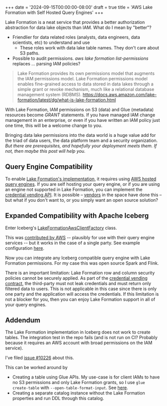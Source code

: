 +++
date = '2024-09-15T00:00:00-08:00'
draft = true
title = 'AWS Lake Formation with Self Hosted Query Engines'
+++

Lake Formation is a neat service that provides a better authorization abstraction for data lake objects than IAM. What do I mean by "better"?
- Friendlier for data related roles (analysts, data engineers, data scientists, etc) to understand and use
	- These roles work with data lake table names. They don't care about S3 paths.
- Possible to audit permissions.  *aws lake formation list-permissions* replaces ... parsing IAM policies?

> Lake Formation provides its own permissions model that augments the IAM permissions model. Lake Formation permissions model enables fine-grained access to data stored in data lakes through a simple grant or revoke mechanism, much like a relational database management system (RDBMS). 
> https://docs.aws.amazon.com/lake-formation/latest/dg/what-is-lake-formation.html

With Lake Formation, IAM permissions on S3 (data) and Glue (metadata) resources become *GRANT* statements. If you have managed IAM change management in an enterprise, or even if you have written an IAM policy just one time, this will be a welcome change to you.

Bringing data lake permissions into the data world is a huge value add for the triad of data users, the data platform team and a security organization. *But there are prerequisites, and hopefully your deployment meets them. If not, then maybe this post will help you.*

## Query Engine Compatibility
To enable [Lake Formation's implementation](https://docs.aws.amazon.com/lake-formation/latest/dg/how-it-works.html), it requires using [AWS hosted query engines](https://docs.aws.amazon.com/lake-formation/latest/dg/service-integrations.html). If you are self hosting your query engine, or if you are using an engine not supported in Lake Formation, you can implement the [credential vending API](https://docs.aws.amazon.com/lake-formation/latest/dg/using-cred-vending.html). It is possible – [vendors](https://docs.starburst.io/latest/security/aws-lake-formation.html) in the space have done this – but what if you don't want to, or you simply want an open source solution?

## Expanded Compatibility with Apache Iceberg
Enter Iceberg's [LakeFormationAwsClientFactory](https://github.com/apache/iceberg/blob/main/aws/src/main/java/org/apache/iceberg/aws/lakeformation/LakeFormationAwsClientFactory.java#L51) class.

This was [contributed by AWS](https://github.com/apache/iceberg/pull/4280) -- plausibly for use with their query engine services -- but it works in the case of a single party. See example configuration [here](https://github.com/apache/iceberg/issues/10226).

Now you can integrate any Iceberg compatible query engine with Lake Formation permissions. For my case this was open source Spark and Flink.

There is an important limitation:  Lake Formation row and column security policies cannot be securely applied. As part of the [credential vending contract](https://docs.aws.amazon.com/lake-formation/latest/dg/roles-and-responsibilities.html), the third-party must not leak credentials and must return only filtered data to users. This is not applicable in this case since there is only one party and the application will access the credentials. If this limitation is not a blocker for you, then you can enjoy Lake Formation support in all of your query engines.

## Addendum
The Lake Formation implementation in Iceberg does not work to create tables. The integration test in the repo fails (and is not run on CI? Probably because it requires an AWS account with broad permissions on the IAM service).

I've filed [issue #10226](https://github.com/apache/iceberg/issues/10226) about this.

This can be worked around by
- Creating a table using Glue APIs. My use-case is for client IAMs to have no S3 permissions and only Lake Formation grants, so I use `glue create-table` with `--open-table-format-input`. See [here](https://docs.aws.amazon.com/lake-formation/latest/dg/creating-iceberg-tables.html).
- Creating a separate catalog instance without the Lake Formation properties and run DDL through this catalog.
